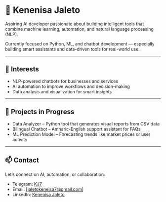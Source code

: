 # 👋 Kenenisa Jaleto

Aspiring AI developer passionate about building intelligent tools that combine machine learning, automation, and natural language processing (NLP).

Currently focused on Python, ML, and chatbot development — especially building smart assistants and data-driven tools for real-world use.

---

## 🚀 Interests

- NLP-powered chatbots for businesses and services  
- AI automation to improve workflows and decision-making  
- Data analysis and visualization for smart insights  

---

## 📂 Projects in Progress

- Data Analyzer – Python tool that generates visual reports from CSV data  
- Bilingual Chatbot – Amharic-English support assistant for FAQs  
- ML Prediction Model – Forecasting trends like market prices or user activity  

---

## 📫 Contact

Let’s connect on AI, automation, or collaboration:  
- Telegram: [KJ7](Suriyaj7) 
- Email: [jaletokeneisa7@gmail.com]  
- LinkedIn: [Kenenisa Jaleto](https://www.linkedin.com/in/kenenisa-jaleto-751a26356/)
